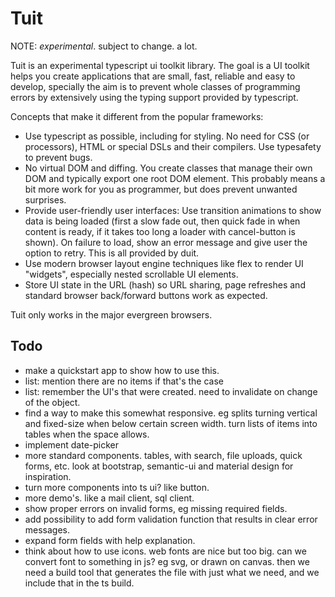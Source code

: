 # Tuit

NOTE: *experimental*. subject to change. a lot.

Tuit is an experimental typescript ui toolkit library. The goal is
a UI toolkit helps you create applications that are small, fast,
reliable and easy to develop, specially the aim is to prevent whole
classes of programming errors by extensively using the typing support
provided by typescript.

Concepts that make it different from the popular frameworks:

- Use typescript as possible, including for styling. No need for
  CSS (or processors), HTML or special DSLs and their compilers. Use
  typesafety to prevent bugs.
- No virtual DOM and diffing. You create classes that manage their
  own DOM and typically export one root DOM element. This probably
  means a bit more work for you as programmer, but does prevent
  unwanted surprises.
- Provide user-friendly user interfaces: Use transition animations
  to show data is being loaded (first a slow fade out, then quick
  fade in when content is ready, if it takes too long a loader with
  cancel-button is shown). On failure to load, show an error message
  and give user the option to retry. This is all provided by duit.
- Use modern browser layout engine techniques like flex to render
  UI "widgets", especially nested scrollable UI elements.
- Store UI state in the URL (hash) so URL sharing, page refreshes
  and standard browser back/forward buttons work as expected.

Tuit only works in the major evergreen browsers.


## Todo

- make a quickstart app to show how to use this.
- list: mention there are no items if that's the case
- list: remember the UI's that were created. need to invalidate on change of the object.
- find a way to make this somewhat responsive. eg splits turning vertical and fixed-size when below certain screen width. turn lists of items into tables when the space allows.
- implement date-picker
- more standard components. tables, with search, file uploads, quick forms, etc. look at bootstrap, semantic-ui and material design for inspiration.
- turn more components into ts ui? like button.
- more demo's. like a mail client, sql client.
- show proper errors on invalid forms, eg missing required fields.
- add possibility to add form validation function that results in clear error messages.
- expand form fields with help explanation.
- think about how to use icons. web fonts are nice but too big. can we convert font to something in js? eg svg, or drawn on canvas. then we need a build tool that generates the file with just what we need, and we include that in the ts build.
